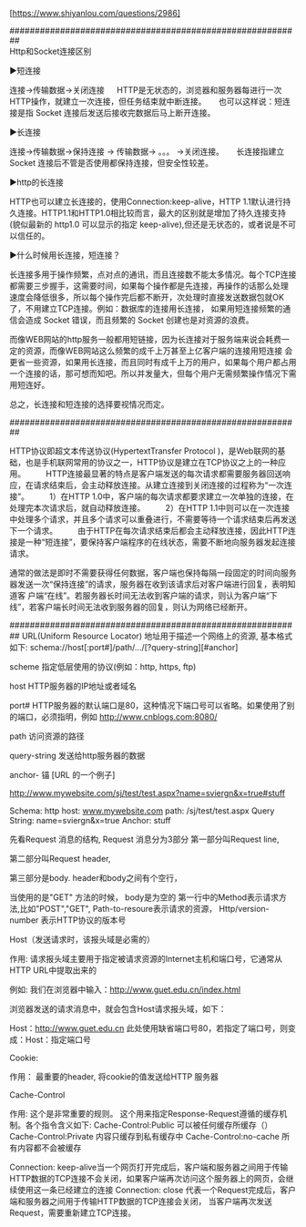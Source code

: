 [https://www.shiyanlou.com/questions/2986]

##########################################################  
Http和Socket连接区别

▶短连接 

连接->传输数据->关闭连接 
　
HTTP是无状态的，浏览器和服务器每进行一次HTTP操作，就建立一次连接，但任务结束就中断连接。 
　
也可以这样说：短连接是指 Socket 连接后发送后接收完数据后马上断开连接。 

▶长连接 

连接->传输数据->保持连接 -> 传输数据-> 。。。 ->关闭连接。 
　
长连接指建立 Socket 连接后不管是否使用都保持连接，但安全性较差。 

▶http的长连接  　

HTTP也可以建立长连接的，使用Connection:keep-alive，HTTP 1.1默认进行持久连接。HTTP1.1和HTTP1.0相比较而言，最大的区别就是增加了持久连接支持(貌似最新的 http1.0 可以显示的指定 keep-alive),但还是无状态的，或者说是不可以信任的。

▶什么时候用长连接，短连接？   　

长连接多用于操作频繁，点对点的通讯，而且连接数不能太多情况。每个TCP连接都需要三步握手，这需要时间，如果每个操作都是先连接，再操作的话那么处理 速度会降低很多，所以每个操作完后都不断开，次处理时直接发送数据包就OK了，不用建立TCP连接。例如：数据库的连接用长连接， 如果用短连接频繁的通信会造成 Socket 错误，而且频繁的 Socket 创建也是对资源的浪费。 

而像WEB网站的http服务一般都用短链接，因为长连接对于服务端来说会耗费一定的资源，而像WEB网站这么频繁的成千上万甚至上亿客户端的连接用短连接 会更省一些资源，如果用长连接，而且同时有成千上万的用户，如果每个用户都占用一个连接的话，那可想而知吧。所以并发量大，但每个用户无需频繁操作情况下需用短连好。 

总之，长连接和短连接的选择要视情况而定。



##########################################################

HTTP协议即超文本传送协议(HypertextTransfer Protocol )，是Web联网的基础，也是手机联网常用的协议之一，HTTP协议是建立在TCP协议之上的一种应用。
　　
HTTP连接最显著的特点是客户端发送的每次请求都需要服务器回送响应，在请求结束后，会主动释放连接。从建立连接到关闭连接的过程称为“一次连接”。
　　
1）在HTTP 1.0中，客户端的每次请求都要求建立一次单独的连接，在处理完本次请求后，就自动释放连接。
　　
2）在HTTP 1.1中则可以在一次连接中处理多个请求，并且多个请求可以重叠进行，不需要等待一个请求结束后再发送下一个请求。
　　
由于HTTP在每次请求结束后都会主动释放连接，因此HTTP连接是一种“短连接”，要保持客户端程序的在线状态，需要不断地向服务器发起连接请求。

通常的做法是即时不需要获得任何数据，客户端也保持每隔一段固定的时间向服务器发送一次“保持连接”的请求，服务器在收到该请求后对客户端进行回复，表明知道客 户端“在线”。若服务器长时间无法收到客户端的请求，则认为客户端“下线”，若客户端长时间无法收到服务器的回复，则认为网络已经断开。


##########################################################
URL(Uniform Resource Locator) 地址用于描述一个网络上的资源, 基本格式如下:
schema://host[:port#]/path/.../[?query-string][#anchor]

scheme               指定低层使用的协议(例如：http, https, ftp)

host                   HTTP服务器的IP地址或者域名

port#                 HTTP服务器的默认端口是80，这种情况下端口号可以省略。如果使用了别的端口，必须指明，例如 http://www.cnblogs.com:8080/

path                   访问资源的路径

query-string       发送给http服务器的数据

anchor-             锚
[URL 的一个例子]

http://www.mywebsite.com/sj/test/test.aspx?name=sviergn&x=true#stuff

Schema:                 http
host:                   www.mywebsite.com
path:                   /sj/test/test.aspx
Query String:           name=sviergn&x=true
Anchor:                 stuff

先看Request 消息的结构, Request 消息分为3部分
第一部分叫Request line,

第二部分叫Request header,

第三部分是body. header和body之间有个空行，

当使用的是"GET" 方法的时候， body是为空的
第一行中的Method表示请求方法,比如"POST","GET", Path-to-resoure表示请求的资源， Http/version-number 表示HTTP协议的版本号







 Host（发送请求时，该报头域是必需的）
 
 作用: 请求报头域主要用于指定被请求资源的Internet主机和端口号，它通常从HTTP URL中提取出来的
 
 例如: 我们在浏览器中输入：http://www.guet.edu.cn/index.html
 
 浏览器发送的请求消息中，就会包含Host请求报头域，如下：
 
 Host：http://www.guet.edu.cn
 此处使用缺省端口号80，若指定了端口号，则变成：Host：指定端口号
 
 Cookie:
 
 作用： 最重要的header, 将cookie的值发送给HTTP 服务器
 
 Cache-Control
 
 作用: 这个是非常重要的规则。 这个用来指定Response-Request遵循的缓存机制。各个指令含义如下:
 Cache-Control:Public 可以被任何缓存所缓存（）
 Cache-Control:Private 内容只缓存到私有缓存中
 Cache-Control:no-cache 所有内容都不会被缓存
 
Connection: keep-alive当一个网页打开完成后，客户端和服务器之间用于传输HTTP数据的TCP连接不会关闭，如果客户端再次访问这个服务器上的网页，会继续使用这一条已经建立的连接
  Connection: close 代表一个Request完成后，客户端和服务器之间用于传输HTTP数据的TCP连接会关闭， 当客户端再次发送Request，需要重新建立TCP连接。
